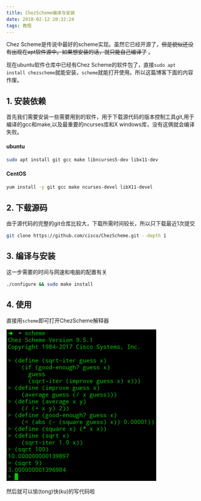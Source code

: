 ```yaml
---
title: ChezScheme编译与安装
date: 2018-02-12 20:32:24
tags: 教程
---
```


Chez Scheme是传说中最好的scheme实现。虽然它已经开源了，~~但是貌似还没有出现在apt软件源中。如果想安装的话，就只能自己编译了~~ 。

现在ubuntu软件仓库中已经有Chez Scheme的软件包了，直接`sudo apt install chezscheme`就能安装，`scheme`就能打开使用。所以这篇博客下面的内容作废。


## 1. 安装依赖

首先我们需要安装一些需要用到的软件，用于下载源代码的版本控制工具git,用于编译的gcc和make,以及最重要的ncurses库和X windows库，没有这俩就会编译失败。

#### ubuntu

``` bash
sudo apt install git gcc make libncurses5-dev libx11-dev
```

#### CentOS

``` bash
yum install -y git gcc make ncurses-devel libX11-devel

```

## 2. 下载源码

由于源代码的完整的git仓库比较大，下载所需时间较长，所以只下载最近1次提交

``` bash
git clone https://github.com/cisco/ChezScheme.git --depth 1
```

## 3. 编译与安装

这一步需要的时间与网速和电脑的配置有关

``` bash
./configure && sudo make install
```

## 4. 使用

直接用`scheme`即可打开ChezScheme解释器

![](/img/ChezScheme.png)

然后就可以愉(tong)快(ku)的写代码啦
